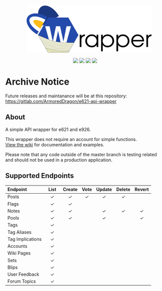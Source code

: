 <p align="center"> 
&nbsp; &nbsp; &nbsp; <img src="https://github.com/Armored-Dragon/e621-api-wrapper/blob/master/images/e621_api_wrapper_logo_(1.0.0).png?raw=true" height="150">
</p>
<p align="center">
<img src="https://img.shields.io/npm/dt/e621-api-wrapper?style=for-the-badge">
<img src="https://img.shields.io/github/contributors/armored-dragon/e621-api-wrapper?style=for-the-badge">
<img src="https://img.shields.io/github/issues-raw/armored-dragon/e621-api-wrapper?style=for-the-badge">
<img src="https://img.shields.io/github/languages/code-size/armored-dragon/e621-api-wrapper?style=for-the-badge">

</p>

# Archive Notice
Future releases and maintanance will be at this repository: https://gitlab.com/ArmoredDragon/e621-api-wrapper

## About
A simple API wrapper for e621 and e926.<br>

This wrapper does not require an account for simple functions.<br>
[View the wiki](https://github.com/Armored-Dragon/e621-api-wrapper/wiki) for documentation and examples.


Please note that any code outside of the master branch is testing related and should not be used in a production application.

## Supported Endpoints
| Endpoint | &nbsp; List &nbsp; | Create | Vote | Update | Delete | Revert |
|:---|:---:|:---:|:---:|:---:|:---:|:---:|
|Posts|✓|✓|✓|✓|✓||
|Flags|✓|✓|||||
|Notes|✓|✓||✓|✓|✓|
|Pools|✓|✓||✓||✓|
|Tags|✓||||||
|Tag Aliases|✓||||||
|Tag Implications|✓||||||
|Accounts|✓||||||
|Wiki Pages|✓||||||
|Sets|✓||||||
|Blips|✓||||||
|User Feedback|✓||||||
|Forum Topics|✓||||||
